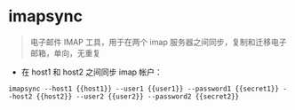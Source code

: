 # imapsync

> 电子邮件 IMAP 工具，用于在两个 imap 服务器之间同步，复制和迁移电子邮箱，单向，无重复

- 在 host1 和 host2 之间同步 imap 帐户：

`imapsync --host1 {{host1}} --user1 {{user1}} --password1 {{secret1}} --host2 {{host2}} --user2 {{user2}} --password2 {{secret2}}`

[#]: contributors: ([潘潘])